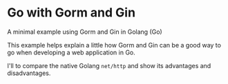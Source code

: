 # Go with Gorm and Gin
A minimal example using Gorm and Gin in Golang (Go)

This example helps explain a little how Gorm and Gin can be a good way to go when developing a web application in Go.

I'll to compare the native Golang `net/http` and show its advantages and disadvantages.